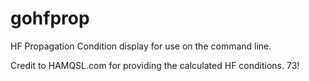 # gohfprop
HF Propagation Condition display for use on the command line.

Credit to HAMQSL.com for providing the calculated HF conditions. 73!
